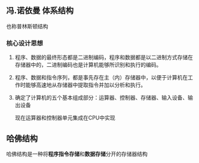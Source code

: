 ## 冯.诺依曼 体系结构

也称普林斯顿结构

### 核心设计思想
 
1. 程序、数据的最终形态都是二进制编码，程序和数据都是以二进制方式存储在存储器中的，二进制编码也是计算机能够所识别和执行的编码。

2. 程序、数据和指令序列，都是事先存在主（内）存储器中，以便于计算机在工作时能够高速地从存储器中提取指令并加以分析和执行。

3. 确定了计算机的五个基本组成部分：运算器、控制器、存储器、输入设备、输出设备


    现在运算器和控制器单元集成在CPU中实现


## 哈佛结构

哈佛结构是一种将**程序指令存储**和**数据存储**分开的存储器结构
